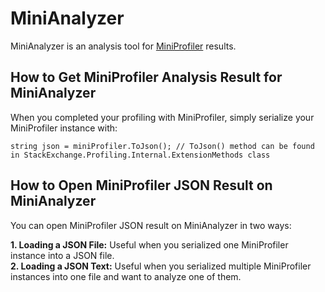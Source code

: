 # MiniAnalyzer
MiniAnalyzer is an analysis tool for [MiniProfiler](https://miniprofiler.com) results.

## How to Get MiniProfiler Analysis Result for MiniAnalyzer
When you completed your profiling with MiniProfiler, simply serialize your MiniProfiler instance with:

```CSharp
string json = miniProfiler.ToJson(); // ToJson() method can be found in StackExchange.Profiling.Internal.ExtensionMethods class
```

## How to Open MiniProfiler JSON Result on MiniAnalyzer
You can open MiniProfiler JSON result on MiniAnalyzer in two ways:

**1. Loading a JSON File:** Useful when you serialized one MiniProfiler instance into a JSON file.  
**2. Loading a JSON Text:** Useful when you serialized multiple MiniProfiler instances into one file and want to analyze one of them.
